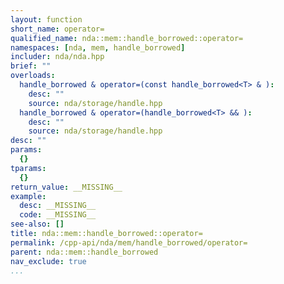 ```yaml
---
layout: function
short_name: operator=
qualified_name: nda::mem::handle_borrowed::operator=
namespaces: [nda, mem, handle_borrowed]
includer: nda/nda.hpp
brief: ""
overloads:
  handle_borrowed & operator=(const handle_borrowed<T> & ):
    desc: ""
    source: nda/storage/handle.hpp
  handle_borrowed & operator=(handle_borrowed<T> && ):
    desc: ""
    source: nda/storage/handle.hpp
desc: ""
params:
  {}
tparams:
  {}
return_value: __MISSING__
example:
  desc: __MISSING__
  code: __MISSING__
see-also: []
title: nda::mem::handle_borrowed::operator=
permalink: /cpp-api/nda/mem/handle_borrowed/operator=
parent: nda::mem::handle_borrowed
nav_exclude: true
...
```


